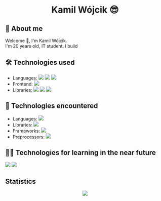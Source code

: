 # <p align="center">Kamil Wójcik :sunglasses: </p>
## 🙍 About me
Welcome 👋, I'm Kamil Wójcik.
<br>
I'm 20 years old, IT student. I build

## 🛠 Technologies used
<ul>

  <li>
    Languages: 
    <img src="https://user-images.githubusercontent.com/56607344/198053954-7d0fe696-0a0f-41d7-922c-6371e1188e22.svg" />
    <img src="https://user-images.githubusercontent.com/56607344/198053944-a499af42-93b5-47ff-906e-c9acf0d24dc5.svg" />
    <img src="https://user-images.githubusercontent.com/56607344/198055897-867bf1c5-7e05-4b5d-9035-0b3553e8f110.svg"/>
  </li>
  <li>
    Frontend: 
    <img src="https://user-images.githubusercontent.com/56607344/198053389-0d8d7a9f-e6c9-4233-b272-b86b0399e32c.svg" />
  </li>
  <li>
    Libraries: 
    <img src="https://user-images.githubusercontent.com/56607344/198055434-55032412-bbe1-48d5-a4ef-955e60c4fa2e.svg"/>
    <img src="https://user-images.githubusercontent.com/56607344/198055449-f89541ed-9832-4e0e-90c3-131478480824.svg" />
     <img src="https://user-images.githubusercontent.com/56607344/198054948-d1fc8556-beae-494f-bf25-9ba6961f3fc5.svg" />
  </li>

</ul>

## 🔧 Technologies encountered

<ul>
  <li>
    Languages: 
    <img src="https://user-images.githubusercontent.com/56607344/198053971-432dee49-b628-42db-9b46-379c40d256c0.svg" />
  </li>
  <li>
    Libraries:  
    <img src="https://user-images.githubusercontent.com/56607344/198055032-619da66b-8a5e-4bd2-bd68-fc5d31ac47b6.svg" />
  </li>
  <li>
    Frameworks:
    <img src="https://user-images.githubusercontent.com/56607344/198054739-7166c56c-a897-4c13-af51-94ceb744ae64.svg" />
  </li>
   <li>
    Preprocessors:
    <img src="https://user-images.githubusercontent.com/56607344/198057093-9d77de35-9f62-49ac-b4e6-c6d9dc60a1b0.svg" />
  </li>
</ul>

## :technologist: Technologies for learning in the near future 
<img src="https://user-images.githubusercontent.com/56607344/198056967-258991e4-0587-44c9-af03-9cd55d2cbdf8.svg" />
<img src="https://user-images.githubusercontent.com/56607344/198055364-41d18947-b7a4-4baa-b78b-e66d0586a974.svg" />

## Statistics

<div align="center"> 
<img src="https://github-readme-stats.vercel.app/api/top-langs/?username=Vekaltor&theme=react&hide_border=true&include_all_commits=false&count_private=false&layout=compact" />
</div>


<!--![](https://github-readme-streak-stats.herokuapp.com/?user=Vekaltor&theme=react&hide_border=true)<br/> 
<img align="right" src="https://github-readme-stats.vercel.app/api?username=Vekaltor&theme=react&hide_border=true&include_all_commits=false&count_private=false"/>
-->


<!--
**Vekaltor/Vekaltor** is a ✨ _special_ ✨ repository because its `README.md` (this file) appears on your GitHub profile.

Here are some ideas to get you started:

- 🔭 I’m currently working on ...
- 🌱 I’m currently learning ...
- 👯 I’m looking to collaborate on ...
- 🤔 I’m looking for help with ...
- 💬 Ask me about ...
- 📫 How to reach me: ...
- 😄 Pronouns: ...
- ⚡ Fun fact: ...
-->
